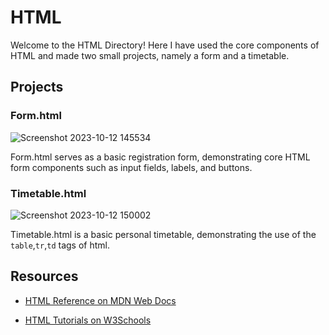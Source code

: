 
# HTML

Welcome to the HTML Directory! Here I have used the core components of HTML and made two small projects, namely a form and a timetable.

## Projects

### Form.html

![Screenshot 2023-10-12 145534](https://github.com/devchauhan-06/Triweb-Learning/assets/124809627/e4f12bf8-96ad-424f-962c-c9f4617a7d98)

Form.html serves as a basic registration form, demonstrating core HTML form components such as input fields, labels, and buttons. 

### Timetable.html

![Screenshot 2023-10-12 150002](https://github.com/devchauhan-06/Triweb-Learning/assets/124809627/56d655c9-7a91-45d8-baad-46ce3ae1fe73)


Timetable.html is a basic personal timetable, demonstrating the use of the `table`,`tr`,`td` tags of html.

## Resources

- [HTML Reference on MDN Web Docs](https://developer.mozilla.org/en-US/docs/Web/HTML)

- [HTML Tutorials on W3Schools](https://www.w3schools.com/html/)